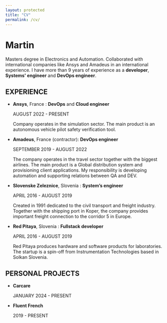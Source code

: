 ```yaml
---
layout: protected
title: "CV"
permalink: /cv/
---
```



# Martin 

Masters degree in Electronics and Automation. Collaborated with international companies like Ansys and Amadeus in an international experience. I have more than 9 years of experience as a **developer**, **Systems' engineer** and **DevOps engineer**.

## EXPERIENCE

- **Ansys**, France : **DevOps** and **Cloud engineer**

  AUGUST 2022 - PRESENT
  
  Company operates in the simulation sector. The main product is an autonomous vehicle pilot safety verification tool.

- **Amadeus**, France (contractor): **DevOps engineer**
  
  SEPTEMBER 2019 - AUGUST 2022
  
  The company operates in the travel sector together with the biggest airlines. The main product is a Global distribution system and provisioning client applications. My responsibility is developing automation and supporting relations between QA and DEV.

- **Slovenske Zeleznice**, Slovenia : **System’s engineer**

  APRIL 2016 - AUGUST 2019

  Created in 1991 dedicated to the civil transport and freight industry. Together with the shipping port in Koper, the company provides important freight connection to the corridor 5 in Europe.

- **Red Pitaya**, Slovenia : **Fullstack developer**
  
  APRIL 2016 - AUGUST 2019
  
  Red Pitaya produces hardware and software products for laboratories. The startup is a spin-off from Instrumentation Technologies based in Solkan Slovenia.

## PERSONAL PROJECTS

- **Carcare**
  
  JANUARY 2024 - PRESENT

- **Fluent French**
  
  2019 - PRESENT